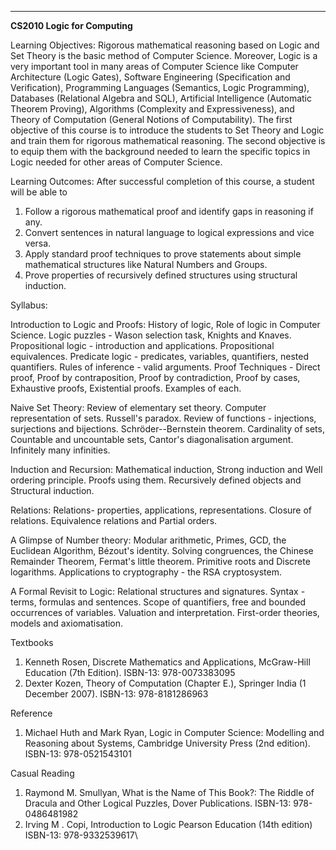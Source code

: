 ---
**CS2010 Logic for Computing**

Learning Objectives: Rigorous mathematical reasoning based on Logic and
Set Theory is the basic method of Computer Science. Moreover, Logic is a
very important tool in many areas of Computer Science like Computer
Architecture (Logic Gates), Software Engineering (Specification and
Verification), Programming Languages (Semantics, Logic Programming),
Databases (Relational Algebra and SQL), Artificial Intelligence
(Automatic Theorem Proving), Algorithms (Complexity and Expressiveness),
and Theory of Computation (General Notions of Computability). The first
objective of this course is to introduce the students to Set Theory and
Logic and train them for rigorous mathematical reasoning. The second
objective is to equip them with the background needed to learn the
specific topics in Logic needed for other areas of Computer Science.

Learning Outcomes: After successful completion of this course, a student
will be able to

1.  Follow a rigorous mathematical proof and identify gaps in reasoning
    if any.
2.  Convert sentences in natural language to logical expressions and
    vice versa.
3.  Apply standard proof techniques to prove statements about simple
    mathematical structures like Natural Numbers and Groups.
4.  Prove properties of recursively defined structures using structural
    induction.

Syllabus:

Introduction to Logic and Proofs: History of logic, Role of
logic in Computer Science. Logic puzzles - Wason selection task, Knights
and Knaves. Propositional logic - introduction and applications.
Propositional equivalences. Predicate logic - predicates, variables,
quantifiers, nested quantifiers. Rules of inference - valid arguments.
Proof Techniques - Direct proof, Proof by contraposition, Proof by
contradiction, Proof by cases, Exhaustive proofs, Existential proofs.
Examples of each.



Naive Set Theory: Review of elementary set theory. Computer
representation of sets. Russell\'s paradox. Review of functions -
injections, surjections and bijections. Schröder--Bernstein theorem.
Cardinality of sets, Countable and uncountable sets, Cantor\'s
diagonalisation argument. Infinitely many infinities.



Induction and Recursion: Mathematical induction, Strong
induction and Well ordering principle. Proofs using them. Recursively
defined objects and Structural induction.



Relations: Relations- properties, applications,
representations. Closure of relations. Equivalence relations and Partial
orders.



A Glimpse of Number theory: Modular arithmetic, Primes,
GCD, the Euclidean Algorithm, Bézout\'s identity. Solving congruences,
the Chinese Remainder Theorem, Fermat\'s little theorem. Primitive roots
and Discrete logarithms. Applications to cryptography - the RSA
cryptosystem.



A Formal Revisit to Logic: Relational structures and
signatures. Syntax - terms, formulas and sentences. Scope of
quantifiers, free and bounded occurrences of variables. Valuation and
interpretation. First-order theories, models and axiomatisation.

Textbooks

1.  Kenneth Rosen, Discrete Mathematics and Applications,
    McGraw-Hill Education (7th Edition). ISBN-13: 978-0073383095
2.  Dexter Kozen, Theory of Computation (Chapter E.),
    Springer India (1 December 2007). ISBN-13: 978-8181286963

Reference

1.  Michael Huth and Mark Ryan, Logic in Computer Science: Modelling and
    Reasoning about Systems, Cambridge University Press (2nd edition).
    ISBN-13: 978-0521543101

Casual Reading

1.  Raymond M. Smullyan, What is the Name of This Book?: The Riddle of
    Dracula and Other Logical Puzzles, Dover Publications. ISBN-13:
    978-0486481982
2.  Irving M . Copi, Introduction to Logic Pearson Education (14th
    edition) ISBN-13: 978-9332539617\

